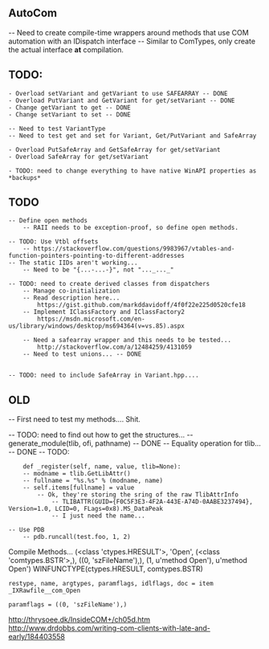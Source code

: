 ## AutoCom

-- Need to create compile-time wrappers around methods that use COM automation with an IDispatch interface
    -- Similar to ComTypes, only create the actual interface **at** compilation.

## TODO: 
    - Overload setVariant and getVariant to use SAFEARRAY -- DONE
    - Overload PutVariant and GetVariant for get/setVariant -- DONE
    - Change getVariant to get -- DONE
    - Change setVariant to set -- DONE

    -- Need to test VariantType
    -- Need to test get and set for Variant, Get/PutVariant and SafeArray

    - Overload PutSafeArray and GetSafeArray for get/setVariant
    - Overload SafeArray for get/setVariant

    - TODO: need to change everything to have native WinAPI properties as *backups*



## TODO
    -- Define open methods
        -- RAII needs to be exception-proof, so define open methods.

    -- TODO: Use Vtbl offsets
        -- https://stackoverflow.com/questions/9983967/vtables-and-function-pointers-pointing-to-different-addresses
    -- The static IIDs aren't working...
        -- Need to be "{...-...-}", not "..._..._"

    -- TODO: need to create derived classes from dispatchers
        -- Manage co-initialization
        -- Read description here... 
            https://gist.github.com/markddavidoff/4f0f22e225d0520cfe18
        -- Implement IClassFactory and IClassFactory2 
            https://msdn.microsoft.com/en-us/library/windows/desktop/ms694364(v=vs.85).aspx

        -- Need a safearray wrapper and this needs to be tested...
            http://stackoverflow.com/a/12484259/4131059
        -- Need to test unions... -- DONE


    -- TODO: need to include SafeArray in Variant.hpp....

## OLD
-- First need to test my methods.... Shit.


-- TODO: need to find out how to get the structures...
    -- generate_module(tlib, ofi, pathname) -- DONE
    -- Equality operation for tlib... -- DONE
    -- TODO:

        def _register(self, name, value, tlib=None):
        -- modname = tlib.GetLibAttr()
        -- fullname = "%s.%s" % (modname, name)
        -- self.items[fullname] = value
            -- Ok, they're storing the sring of the raw TlibAttrInfo
                -- TLIBATTR(GUID={F0C5F3E3-4F2A-443E-A74D-0AABE3237494}, Version=1.0, LCID=0, FLags=0x8).MS_DataPeak
                -- I just need the name...

    -- Use PDB
        -- pdb.runcall(test.foo, 1, 2)


Compile Methods...
    (<class 'ctypes.HRESULT'>, 'Open', (<class 'comtypes.BSTR'>,), ((0, 'szFileName'),), (1, u'method Open'), u'method Open')
    WINFUNCTYPE(ctypes.HRESULT, comtypes.BSTR)

    restype, name, argtypes, paramflags, idlflags, doc = item
    _IXRawfile__com_Open

    paramflags = ((0, 'szFileName'),)


http://thrysoee.dk/InsideCOM+/ch05d.htm
http://www.drdobbs.com/writing-com-clients-with-late-and-early/184403558
